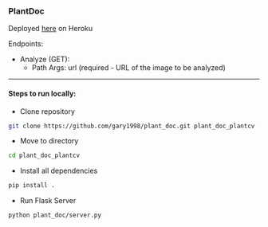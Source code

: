 ### PlantDoc

Deployed [here](https://plant-doc-plantcv.herokuapp.com/) on Heroku

Endpoints:

* Analyze (GET):
    * Path Args: url (required - URL of the image to be analyzed)

-----------------------------------------------------------------------

#### Steps to run locally:
* Clone repository
```bash
git clone https://github.com/gary1998/plant_doc.git plant_doc_plantcv
```

* Move to directory
```bash
cd plant_doc_plantcv
```

* Install all dependencies
```bash
pip install .
```

* Run Flask Server
```bash
python plant_doc/server.py
```